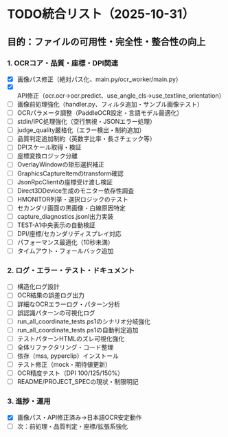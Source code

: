 
# TODO統合リスト（2025-10-31）

## 目的：ファイルの可用性・完全性・整合性の向上

### 1. OCRコア・品質・座標・DPI関連
- [x] 画像パス修正（絶対パス化、main.py/ocr_worker/main.py）
- [x] API修正（ocr.ocr→ocr.predict、use_angle_cls→use_textline_orientation）
- [ ] 画像前処理強化（handler.py、フィルタ追加・サンプル画像テスト）
- [ ] OCRパラメータ調整（PaddleOCR設定・言語モデル最適化）
- [ ] stdin/IPC処理強化（空行無視・JSONエラー処理）
- [ ] judge_quality厳格化（エラー検出・制約追加）
- [ ] 品質判定追加制約（英数字比率・長さチェック等）
- [ ] DPIスケール取得・検証
- [ ] 座標変換ロジック分離
- [ ] OverlayWindowの矩形選択補正
- [ ] GraphicsCaptureItemのtransform確認
- [ ] JsonRpcClientの座標受け渡し検証
- [ ] Direct3DDevice生成のモニター依存性調査
- [ ] HMONITOR列挙・選択ロジックのテスト
- [ ] セカンダリ画面の黒画像・白線原因特定
- [ ] capture_diagnostics.jsonl出力実装
- [ ] TEST-A1中央表示の自動検証
- [ ] DPI/座標/セカンダリディスプレイ対応
- [ ] パフォーマンス最適化（10秒未満）
- [ ] タイムアウト・フォールバック追加

### 2. ログ・エラー・テスト・ドキュメント
- [ ] 構造化ログ設計
- [ ] OCR結果の誤差ログ出力
- [ ] 詳細なOCRエラーログ・パターン分析
- [ ] 誤認識パターンの可視化ログ
- [ ] run_all_coordinate_tests.ps1のシナリオ分岐強化
- [ ] run_all_coordinate_tests.ps1の自動判定追加
- [ ] テストパターンHTMLのズレ可視化強化
- [ ] 全体リファクタリング・コード整理
- [ ] 依存（mss, pyperclip）インストール
- [ ] テスト修正（mock・期待値更新）
- [ ] OCR精度テスト（DPI 100/125/150%）
- [ ] README/PROJECT_SPECの現状・制限明記

### 3. 進捗・運用
- [x] 画像パス・API修正済み→日本語OCR安定動作
- [ ] 次：前処理・品質判定・座標/拡張系強化
